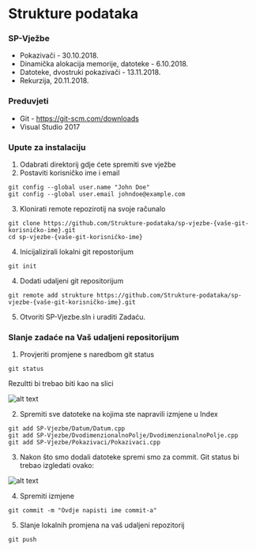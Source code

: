 # Strukture podataka #

### SP-Vježbe ###

* Pokazivači - 30.10.2018.
* Dinamička alokacija memorije, datoteke - 6.10.2018.
* Datoteke, dvostruki pokazivači - 13.11.2018.
* Rekurzija, 20.11.2018. 

### Preduvjeti ###
- Git - https://git-scm.com/downloads
- Visual Studio 2017

### Upute za instalaciju ###

1. Odabrati direktorij gdje ćete spremiti sve vježbe
2. Postaviti korisničko ime i email
```
git config --global user.name "John Doe"
git config --global user.email johndoe@example.com
```
3. Klonirati remote repozirotij na svoje računalo
```
git clone https://github.com/Strukture-podataka/sp-vjezbe-{vaše-git-korisničko-ime}.git
cd sp-vjezbe-{vaše-git-korisničko-ime}
```
4. Inicijalizirali lokalni git repostorijum
```
git init
```
4. Dodati udaljeni git repositorijum
```
git remote add strukture https://github.com/Strukture-podataka/sp-vjezbe-{vaše-git-korisničko-ime}.git
```
5. Otvoriti SP-Vjezbe.sln i uraditi Zadaću.

### Slanje zadaće na Vaš udaljeni repositorijum
1. Provjeriti promjene s naredbom git status
```
git status
```
Rezultti bi trebao biti kao na slici

![alt text](https://raw.githubusercontent.com/fsr-sp/sp-vjezbe/master/images/git_status.png)

2. Spremiti sve datoteke na kojima ste napravili izmjene u Index
```
git add SP-Vjezbe/Datum/Datum.cpp
git add SP-Vjezbe/DvodimenzionalnoPolje/DvodimenzionalnoPolje.cpp
git add SP-Vjezbe/Pokazivaci/Pokazivaci.cpp
```
3. Nakon što smo dodali datoteke spremi smo za commit. Git status bi trebao izgledati ovako:

![alt text](https://raw.githubusercontent.com/fsr-sp/sp-vjezbe/master/images/git_added.png)

4. Spremiti izmjene
```
git commit -m "Ovdje napisti ime commit-a"
```

5. Slanje lokalnih promjena na vaš udaljeni repozitorij

```
git push
```


